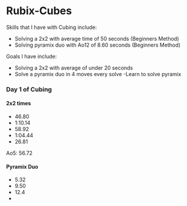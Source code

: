 # Rubix-Cubes
Skills that I have with Cubing include:
- Solving a 2x2 with average time of 50 seconds (Beginners Method)
- Solving pyramix duo with Ao12 of 8.60 seconds (Beginners Method)
  
 Goals I have include:
 - Solving a 2x2 with average of under 20 seconds
 - Solve a pyramix duo in 4 moves every solve
 -Learn to solve pyramix
 
 ### Day 1 of Cubing
 #### 2x2 times
 - 46.80
 - 1:10.14
 - 58.92
 - 1:04.44
 - 26.81
  <enter>
  Ao5: 56.72

 #### Pyramix Duo
 - 5.32
 - 9.50
 - 12.4
 -
 
 
 
